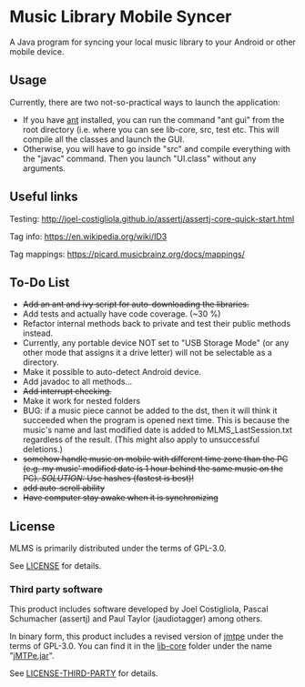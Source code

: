 # Music Library Mobile Syncer
A Java program for syncing your local music library to your Android or other mobile device.

## Usage <br/>
Currently, there are two not-so-practical ways to launch the application:
- If you have [ant](http://ant.apache.org/) installed, you can run the command "ant gui" from the root directory (i.e. where you can see lib-core, src, test etc. This will compile all the classes and launch the GUI.
- Otherwise, you will have to go inside "src" and compile everything with the "javac" command. Then you launch "UI.class" without any arguments.

## Useful links <br/>
Testing: http://joel-costigliola.github.io/assertj/assertj-core-quick-start.html

Tag info: https://en.wikipedia.org/wiki/ID3

Tag mappings: https://picard.musicbrainz.org/docs/mappings/

## To-Do List <br/>
- ~~Add an ant and ivy script for auto-downloading the libraries.~~
- Add tests and actually have code coverage. (~30 %)
- Refactor internal methods back to private and test their public methods instead.
- Currently, any portable device NOT set to "USB Storage Mode" (or any other mode that assigns it a drive letter) will not be selectable as a directory.
- Make it possible to auto-detect Android device.
- Add javadoc to all methods...
- ~~Add interrupt checking.~~
- Make it work for nested folders
- BUG: if a music piece cannot be added to the dst, then it will think it succeeded when the program is opened next time. This is because the music's name and last modified date is added to MLMS_LastSession.txt regardless of the result. (This might also apply to unsuccessful deletions.)
- ~~somehow handle music on mobile with different time zone than the PC (e.g. my music' modified date is 1 hour behind the same music on the PC). *SOLUTION:* Use hashes (fastest is best)!~~
- ~~add auto-scroll ability~~
- ~~Have computer stay awake when it is synchronizing~~

## License <br/>
MLMS is primarily distributed under the terms of GPL-3.0.

See [LICENSE](LICENSE) for details.

### Third party software <br/>
This product includes software developed by Joel Costigliola, Pascal Schumacher (assertj) and Paul Taylor (jaudiotagger) among others.

In binary form, this product includes a revised version of [jmtpe](https://github.com/ultrah/jMTPe/) under the terms of GPL-3.0. You can find it in the [lib-core](lib-core/) folder under the name "[jMTPe.jar](lib-core/jMTPe.jar)".

See [LICENSE-THIRD-PARTY](LICENSE-THIRD-PARTY) for details.
